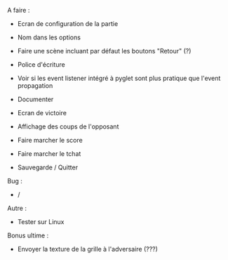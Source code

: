A faire :
- Ecran de configuration de la partie
- Nom dans les options

- Faire une scène incluant par défaut les boutons "Retour" (?)
- Police d'écriture

- Voir si les event listener intégré à pyglet sont plus pratique que l'event propagation
- Documenter

- Ecran de victoire
- Affichage des coups de l'opposant
- Faire marcher le score
- Faire marcher le tchat
- Sauvegarde / Quitter

Bug : 
- /

Autre :
- Tester sur Linux


Bonus ultime : 
- Envoyer la texture de la grille à l'adversaire (???)